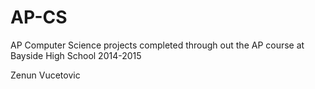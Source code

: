 # AP-CS

AP Computer Science projects completed through out the AP course at Bayside High School 2014-2015

Zenun Vucetovic
